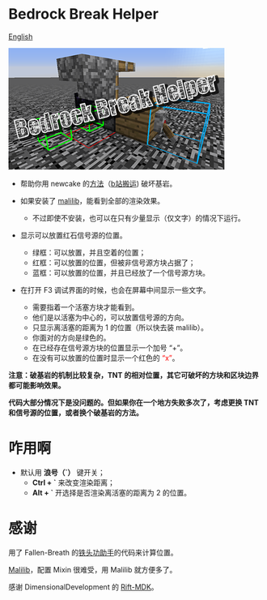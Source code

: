 # Bedrock Break Helper

[English](./README.md)

![img](./imgs/cover@0.5x.png)

* 帮助你用 newcake 的[方法](https://youtu.be/Tu4C3QNBdRY)（[b站搬运](http://acg.tv/av34865175)) 破坏基岩。
* 如果安装了 [malilib](https://www.curseforge.com/minecraft/mc-mods/malilib)，能看到全部的渲染效果。
    - 不过即使不安装，也可以在只有少量显示（仅文字）的情况下运行。
    
    
* 显示可以放置红石信号源的位置。
    - 绿框：可以放置，并且空着的位置；
    - 红框：可以放置的位置，但被非信号源方块占据了；
    - 蓝框：可以放置的位置，并且已经放了一个信号源方块。
    
    
* 在打开 F3 调试界面的时候，也会在屏幕中间显示一些文字。
    - 需要指着一个活塞方块才能看到。
    - 他们是以活塞为中心的，可以放置信号源的方向。
    - 只显示离活塞的距离为 1 的位置（所以快去装 malilib）。
    - 你面对的方向是<font clolor="green">绿色</font>的。
    - 在已经存在信号源方块的位置显示一个加号 “+”。
    - 在没有可以放置的位置时显示一个红色的 <font color="red">“x”</font>。
  
    
**注意：破基岩的机制比较复杂，TNT 的相对位置，其它可破坏的方块和区块边界都可能影响效果。**

**代码大部分情况下是没问题的。但如果你在一个地方失败多次了，考虑更换 TNT 和信号源的位置，或者换个破基岩的方法。**

# 咋用啊
* 默认用 **浪号（`）** 键开关；
    - **Ctrl + \`** 来改变渲染距离；
    - **Alt + \`** 开选择是否渲染离活塞的距离为 2 的位置。

# 感谢
用了 Fallen-Breath 的[铁头功助手](https://github.com/Fallen-Breath/IronHeadHelper)的代码来计算位置。

[Malilib](https://github.com/maruohon/malilib/tree/rift_1.13.2/)，配置 Mixin 很难受，用 Malilib 就方便多了。

感谢 DimensionalDevelopment 的 [Rift-MDK](https://github.com/DimensionalDevelopment/Rift-MDK/tree/1.13.2)。
